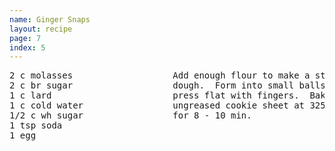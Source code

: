 ```yaml
---
name: Ginger Snaps
layout: recipe
page: 7
index: 5
---
```


<pre>
2 c molasses                   Add enough flour to make a stiff
2 c br sugar                   dough.  Form into small balls &
1 c lard                       press flat with fingers.  Bake on
1 c cold water                 ungreased cookie sheet at 325°
1/2 c wh sugar                 for 8 - 10 min.
1 tsp soda
1 egg
</pre>
